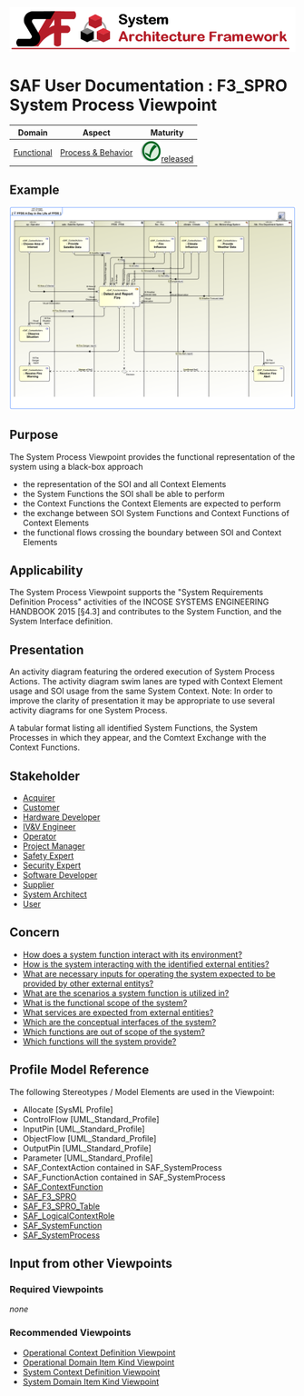 ![System Architecture Framework](../diagrams/Banner_SAF.png)
# SAF User Documentation : **F3_SPRO** System Process Viewpoint
|**Domain**|**Aspect**|**Maturity**|
| --- | --- | --- |
|[Functional](../domains.md#Domain-Functional)|[Process & Behavior](../aspects.md#Aspect-Process-&-Behavior)|![Released](../diagrams/Symbol_confirmed.png )[released](../using-saf/maturity.md#released)|
## Example
![System-Process-Viewpoint-primary-example.svg](../diagrams/vp-examples/System-Process-Viewpoint-primary-example.svg)
## Purpose
The System Process Viewpoint provides the functional representation of the system using a black-box approach
* the representation of the SOI and all Context Elements
* the System Functions the SOI shall be able to perform
* the Context Functions the Context Elements are expected to perform
* the exchange between SOI System Functions and Context Functions of Context Elements
* the functional flows crossing the boundary between SOI and Context Elements
## Applicability
The System Process Viewpoint supports the "System Requirements Definition Process" activities of the INCOSE SYSTEMS ENGINEERING HANDBOOK 2015 [§4.3] and contributes to the System Function, and the System Interface definition.
## Presentation
An activity diagram featuring the ordered execution of System Process Actions. The activity diagram swim lanes are typed with Context Element usage and SOI usage from the same System Context. 
Note: In order to improve the clarity of presentation it may be appropriate to use several activity diagrams for one System Process.

A tabular format listing all identified System Functions, the System Processes in which they appear, and the Comtext Exchange with the Context Functions.

## Stakeholder
* [Acquirer](../stakeholders.md#Acquirer)
* [Customer](../stakeholders.md#Customer)
* [Hardware Developer](../stakeholders.md#Hardware-Developer)
* [IV&V Engineer](../stakeholders.md#IV&V-Engineer)
* [Operator](../stakeholders.md#Operator)
* [Project Manager](../stakeholders.md#Project-Manager)
* [Safety Expert](../stakeholders.md#Safety-Expert)
* [Security Expert](../stakeholders.md#Security-Expert)
* [Software Developer](../stakeholders.md#Software-Developer)
* [Supplier](../stakeholders.md#Supplier)
* [System Architect](../stakeholders.md#System-Architect)
* [User](../stakeholders.md#User)
## Concern
* [How does a system function interact with its environment?](../concerns.md#_2021x_2_8710274_1674576758952_658537_23403)
* [How is the system interacting with the identified external entities?](../concerns.md#_2021x_2_8710274_1674576758710_799233_23181)
* [What are necessary inputs for operating the system expected to be provided by other external entitys?](../concerns.md#_2021x_2_8710274_1674576758674_250912_23143)
* [What are the scenarios a system function is utilized in?](../concerns.md#_2021x_2_8710274_1674576758630_745758_23103)
* [What is the functional scope of the system?](../concerns.md#_2021x_2_8710274_1674576758960_189958_23415)
* [What services are expected from external entities?](../concerns.md#_2021x_2_8710274_1674576758798_462644_23290)
* [Which are the conceptual interfaces of the system?](../concerns.md#_2021x_2_8710274_1674576758808_527146_23298)
* [Which functions are out of scope of the system?](../concerns.md#_2021x_2_8710274_1674576758924_539039_23390)
* [Which functions will the system provide?](../concerns.md#_2021x_2_8710274_1674576758649_392764_23120)
## Profile Model Reference
The following Stereotypes / Model Elements are used in the Viewpoint:
* Allocate [SysML Profile]
* ControlFlow [UML_Standard_Profile]
* InputPin [UML_Standard_Profile]
* ObjectFlow [UML_Standard_Profile]
* OutputPin [UML_Standard_Profile]
* Parameter [UML_Standard_Profile]
* SAF_ContextAction contained in SAF_SystemProcess
* SAF_FunctionAction contained in SAF_SystemProcess
* [SAF_ContextFunction](../stereotypes.md#SAF_ContextFunction)
* [SAF_F3_SPRO](../stereotypes.md#SAF_F3_SPRO)
* [SAF_F3_SPRO_Table](../stereotypes.md#SAF_F3_SPRO_Table)
* [SAF_LogicalContextRole](../stereotypes.md#SAF_LogicalContextRole)
* [SAF_SystemFunction](../stereotypes.md#SAF_SystemFunction)
* [SAF_SystemProcess](../stereotypes.md#SAF_SystemProcess)
## Input from other Viewpoints
### Required Viewpoints
*none*
### Recommended Viewpoints
* [Operational Context Definition Viewpoint](Operational-Context-Definition-Viewpoint.md)
* [Operational Domain Item Kind Viewpoint](Operational-Domain-Item-Kind-Viewpoint.md)
* [System Context Definition Viewpoint](System-Context-Definition-Viewpoint.md)
* [System Domain Item Kind Viewpoint](System-Domain-Item-Kind-Viewpoint.md)
